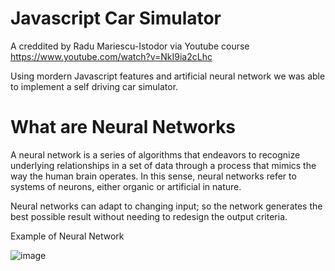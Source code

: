 # Javascript Car Simulator

A creddited by Radu Mariescu-Istodor via Youtube course https://www.youtube.com/watch?v=NkI9ia2cLhc

Using mordern Javascript features and artificial neural network we was able to implement a self driving car simulator.

# What are Neural Networks

A neural network is a series of algorithms that endeavors to recognize underlying relationships in a set of data through a process that mimics
the way the human brain operates. 
In this sense, neural networks refer to systems of neurons, either organic or artificial in nature.

Neural networks can adapt to changing input; so the network generates the best possible result without needing to redesign the output criteria.

Example of Neural Network

![image](https://user-images.githubusercontent.com/90833537/213179209-abd164a6-6840-4843-ab03-627aa2e2f3b3.png)
